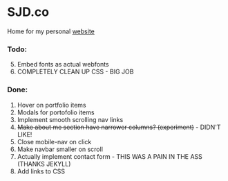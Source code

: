 # SJD.co
Home for my personal [website][1]

### Todo:

5. Embed fonts as actual webfonts
1. COMPLETELY CLEAN UP CSS - BIG JOB

### Done:

1. Hover on portfolio items 
2. Modals for portofolio items
1. Implement smooth scrolling nav links</span>
6. <span style="text-decoration: line-through;">Make about me section have narrower columns? (experiment)</span> - DIDN'T LIKE!
6. Close mobile-nav on click
3. Make navbar smaller on scroll
2. Actually implement contact form - THIS WAS A PAIN IN THE ASS (THANKS JEKYLL)
4. Add links to CSS

[1]:	http://sjd.co/	

<!--
Code for strikethrough...

<span style="text-decoration: line-through;">
</span>
-->